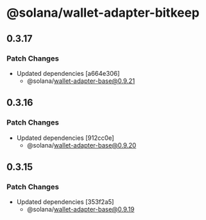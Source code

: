 # @solana/wallet-adapter-bitkeep

## 0.3.17

### Patch Changes

-   Updated dependencies [a664e306]
    -   @solana/wallet-adapter-base@0.9.21

## 0.3.16

### Patch Changes

-   Updated dependencies [912cc0e]
    -   @solana/wallet-adapter-base@0.9.20

## 0.3.15

### Patch Changes

-   Updated dependencies [353f2a5]
    -   @solana/wallet-adapter-base@0.9.19
